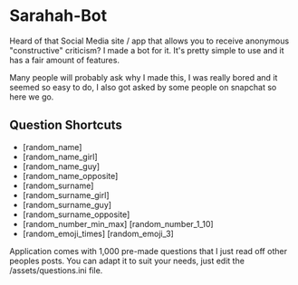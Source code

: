 # Sarahah-Bot
Heard of that Social Media site / app that allows you to receive anonymous "constructive" criticism? I made a bot for it. It's pretty simple to use and it has a fair amount of features. 

Many people will probably ask why I made this, I was really bored and it seemed so easy to do, I also got asked by some people on snapchat so here we go.

## Question Shortcuts
* [random_name]<br>
* [random_name_girl]<br>
* [random_name_guy]<br>
* [random_name_opposite]<br>
* [random_surname]<br>
* [random_surname_girl]<br>
* [random_surname_guy]<br>
* [random_surname_opposite]<br>
* [random_number_min_max] [random_number_1_10]<br>
* [random_emoji_times] [random_emoji_3]<br>

Application comes with 1,000 pre-made questions that I just read off other peoples posts. You can adapt it to suit your needs, just edit the /assets/questions.ini file.
